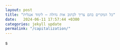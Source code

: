 ```yaml
---
layout: post
title: "כל המקרים בהם צריך לכתוב אות גדולה – לימוד אנגלית"
date:   2024-06-11 17:57:44 +0300
categories: jekyll update
permalink: "/capitalization/"
---
```

s
